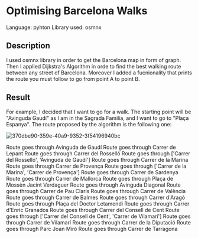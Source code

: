 # Optimising Barcelona Walks

Language: pyhton
Library used: osmnx

## Description 
I used osmnx library in order to get the Barcelona map in form of graph. Then I applied Dijkstra's Algorithm in orde to find the best walking route between any street of Barcelona. Moreover I added a fucnionality that prints the route you must follow to go from point A to point B.

## Result

For example, I decided that I want to go for a walk. The starting point will be "Avinguda Gaudí" as I am in the Sagrada Familia, and I want to go to "Plaça Espanya". The route proposed by the algorithm is the following one:

![370dbe90-359e-40a9-9352-3f54196940bc](https://github.com/joorgecamacho/Optimising-Barcelona-Walks/assets/125442207/3f640081-47a9-4143-9601-2f220b70de84)

Route goes through Avinguda de Gaudí
Route goes through Carrer de Lepant
Route goes through Carrer del Rosselló
Route goes through ['Carrer del Rosselló', 'Avinguda de Gaudí']
Route goes through Carrer de la Marina
Route goes through Carrer de Provença
Route goes through ['Carrer de la Marina', 'Carrer de Provença']
Route goes through Carrer de Sardenya
Route goes through Carrer de Mallorca
Route goes through Plaça de Mossèn Jacint Verdaguer
Route goes through Avinguda Diagonal
Route goes through Carrer de Pau Claris
Route goes through Carrer de València
Route goes through Carrer de Balmes
Route goes through Carrer d'Aragó
Route goes through Plaça del Doctor Letamendi
Route goes through Carrer d'Enric Granados
Route goes through Carrer del Consell de Cent
Route goes through ['Carrer del Consell de Cent', 'Carrer de Vilamarí']
Route goes through Carrer de Vilamarí
Route goes through Carrer de la Diputació
Route goes through Parc Joan Miró
Route goes through Carrer de Tarragona

